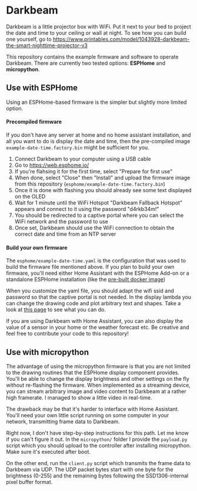 # Darkbeam

Darkbeam is a little projector box with WiFi. Put it next to your bed to project the date and time to your ceiling or wall at night. 
To see how you can build one yourself, go to https://www.printables.com/model/1043928-darkbeam-the-smart-nighttime-projector-v3

This repository contains the example firmware and software to operate Darkbeam.
There are currently two tested options: **ESPHome** and **micropython**.

## Use with ESPHome

Using an ESPHome-based firmware is the simpler but slightly more limited option. 

#### Precompiled firmware
If you don't have any server at home and no home assistant installation, and all you want to do is display the date and time, then the pre-compiled image `example-date-time.factory.bin` might be sufficient for you.

1. Connect Darkbeam to your computer using a USB cable
2. Go to https://web.esphome.io/
3. If you're flahsing it for the first time, select "Prepare for first use"
4. When done, select "Close" then "Install" and upload the firmware image from this repository (`esphome/example-date-time.factory.bin`)
5. Once it is done with flashing you should already see some text displayed on the OLED
6. Wait for 1 minute until the WiFi Hotspot "Darkbeam Fallback Hotspot" appears and connect to it using the password "d4rkb34m!"
7. You should be redirected to a captive portal where you can select the WiFi network and the password to use
8. Once set, Darkbeam should use the WiFi connection to obtain the correct date and time from an NTP server

#### Build your own firmware
The `esphome/example-date-time.yaml` is the configuration that was used to build the firmware file mentioned above.
If you plan to build your own firmware, you'll need either Home Assistant with the ESPHome Add-on or a standalone ESPHome installation (like the [pre-built docker image](https://esphome.io/guides/getting_started_command_line.html))

When you customize the yaml file, you should adapt the wifi ssid and password so that the captive portal is not needed.
In the display lambda you can change the drawing code and plot arbitrary text and shapes. Take a look at [this page](https://esphome.io/components/display/index.html) to see what you can do.

If you are using Darkbeam with Home Assistant, you can also display the value of a sensor in your home or the weather forecast etc. Be creative and feel free to contribute your code to this repository!


## Use with micropython
The advantage of using the micropython firmware is that you are not limited to the drawing routines that the ESPHome display component provides.
You'll be able to change the display brightness and other settings on the fly without re-flashing the firmware.
When implemented as a streaming device, you can stream arbitrary image and video content to Darkbeam at a rather high framerate. I managed to show a little video in real-time.

The drawback may be that it's harder to interface with Home Assistant. You'll need your own little script running on some computer in your network, transmitting frame data to Darkbeam.

Right now, I don't have step-by-step instructions for this path. Let me know if you can't figure it out.
In the `micropython/` folder I provide the `payload.py` script which you should upload to the controller after installing micropython. Make sure it's executed after boot.

On the other end, run the `client.py` script which transmits the frame data to Darkbeam via UDP. The UDP packet bytes start with one byte for the brightness (0-255) and the remaining bytes following the SSD1306-internal pixel buffer format.

